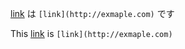 [link](http://exmaple.com) は `[link](http://exmaple.com)` です

This [link](http://exmaple.com) is `[link](http://exmaple.com)`
